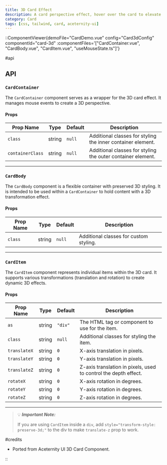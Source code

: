 ```yaml
---
title: 3D Card Effect
description: A card perspective effect, hover over the card to elevate card elements.
category: Card
tags: [css, tailwind, card, aceternity-ui]
---
```


::ComponentViewer{demoFile="CardDemo.vue" config="Card3dConfig" componentId="card-3d" :componentFiles='["CardContainer.vue", "CardBody.vue", "CardItem.vue", "useMouseState.ts"]'}

#api

## API

### `CardContainer`

The `CardContainer` component serves as a wrapper for the 3D card effect. It manages mouse events to create a 3D perspective.

#### Props

| Prop Name        | Type   | Default | Description                                                 |
| ---------------- | ------ | ------- | ----------------------------------------------------------- |
| `class`          | string | `null`  | Additional classes for styling the inner container element. |
| `containerClass` | string | `null`  | Additional classes for styling the outer container element. |

---

### `CardBody`

The `CardBody` component is a flexible container with preserved 3D styling. It is intended to be used within a `CardContainer` to hold content with a 3D transformation effect.

#### Props

| Prop Name | Type   | Default | Description                            |
| --------- | ------ | ------- | -------------------------------------- |
| `class`   | string | `null`  | Additional classes for custom styling. |

---

### `CardItem`

The `CardItem` component represents individual items within the 3D card. It supports various transformations (translation and rotation) to create dynamic 3D effects.

#### Props

| Prop Name    | Type   | Default | Description                                                     |
| ------------ | ------ | ------- | --------------------------------------------------------------- |
| `as`         | string | `"div"` | The HTML tag or component to use for the item.                  |
| `class`      | string | `null`  | Additional classes for styling the item.                        |
| `translateX` | string | `0`     | X-axis translation in pixels.                                   |
| `translateY` | string | `0`     | Y-axis translation in pixels.                                   |
| `translateZ` | string | `0`     | Z-axis translation in pixels, used to control the depth effect. |
| `rotateX`    | string | `0`     | X-axis rotation in degrees.                                     |
| `rotateY`    | string | `0`     | Y-axis rotation in degrees.                                     |
| `rotateZ`    | string | `0`     | Z-axis rotation in degrees.                                     |

---

> 💡 **_Important Note:_**
>
> If you are using `CardItem` inside a `div`, add `style="transform-style: preserve-3d;"` to the div to make `translate-z` prop to work.

#credits

- Ported from Aceternity UI 3D Card Component.

::
